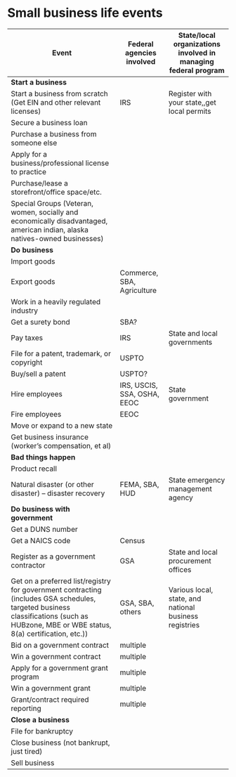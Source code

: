 # Small business life events

| Event                                                                                                                                                                                  | Federal agencies involved   | State/local organizations involved in managing federal program |
|----------------------------------------------------------------------------------------------------------------------------------------------------------------------------------------|-----------------------------|----------------------------------------------------------------|
| **Start a business**                                                                                                                                                                       |                             |                                                                |
| Start a business from scratch (Get EIN and other relevant licenses)                                                                                                                    | IRS                         | Register with your state,,get local permits                    |
| Secure a business loan                                                                                                                                                                 |                             |                                                                |
| Purchase a business from someone else                                                                                                                                                  |                             |                                                                |
| Apply for a business/professional license to practice                                                                                                                                  |                             |                                                                |
| Purchase/lease a storefront/office space/etc.                                                                                                                                          |                             |                                                                |
| Special Groups (Veteran, women, socially and economically disadvantaged, american indian, alaska natives-owned businesses)                                                             |                             |                                                                |
| **Do business**                                                                                                                                                                            |                             |                                                                |
| Import goods                                                                                                                                                                           |                             |                                                                |
| Export goods                                                                                                                                                                           | Commerce, SBA, Agriculture  |                                                                |
| Work in a heavily regulated industry                                                                                                                                                   |                             |                                                                |
| Get a surety bond                                                                                                                                                                      | SBA?                        |                                                                |
| Pay taxes                                                                                                                                                                              | IRS                         | State and local governments                                    |
| File for a patent, trademark, or copyright                                                                                                                                             | USPTO                       |                                                                |
| Buy/sell a patent                                                                                                                                                                      | USPTO?                      |                                                                |
| Hire employees                                                                                                                                                                         | IRS, USCIS, SSA, OSHA, EEOC | State government                                               |
| Fire employees                                                                                                                                                                         | EEOC                        |                                                                |
| Move or expand to a new state                                                                                                                                                          |                             |                                                                |
| Get business insurance (worker’s compensation, et al)                                                                                                                                  |                             |                                                                |
| **Bad things happen**                                                                                                                                                                      |                             |                                                                |
| Product recall                                                                                                                                                                         |                             |                                                                |
| Natural disaster (or other disaster) – disaster recovery                                                                                                                               | FEMA, SBA, HUD              | State emergency management agency                              |
| **Do business with government**                                                                                                                                                            |                             |                                                                |
| Get a DUNS number                                                                                                                                                                      |                             |                                                                |
| Get a NAICS code                                                                                                                                                                       | Census                      |                                                                |
| Register as a government contractor                                                                                                                                                    | GSA                         | State and local procurement offices                            |
| Get on a preferred list/registry for government contracting (includes GSA schedules, targeted business classifications (such as HUBzone, MBE or WBE status, 8(a) certification, etc.)) | GSA, SBA, others            | Various local, state, and national business registries         |
| Bid on a government contract                                                                                                                                                           | multiple                    |                                                                |
| Win a government contract                                                                                                                                                              | multiple                    |                                                                |
| Apply for a government grant program                                                                                                                                                   | multiple                    |                                                                |
| Win a government grant                                                                                                                                                                 | multiple                    |                                                                |
| Grant/contract required reporting                                                                                                                                                      | multiple                    |                                                                |
| **Close a business**                                                                                                                                                                       |                             |                                                                |
| File for bankruptcy                                                                                                                                                                    |                             |                                                                |
| Close business (not bankrupt, just tired)                                                                                                                                              |                             |                                                                |
| Sell business                                                                                                                                                                          |                             |                                                                |
